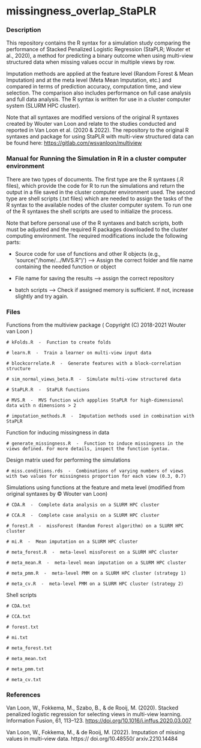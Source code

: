# missingness_overlap_StaPLR

### Description
This repository contains the R syntax for a simulation study comparing the performance of Stacked Penalized Logistic Regression (StaPLR; Wouter et al., 2020), a method for predicting a binary outcome when using multi-view structured data when missing values occur in multiple views by row. 

Imputation methods are applied at the feature level (Random Forest & Mean Imputation) and at the meta level (Meta Mean Imputation, etc.) and compared in terms of prediction accuracy, computation time, and view selection. The comparison also includes performance on full case analysis and full data analysis. The R syntax is written for use in a cluster computer system (SLURM HPC cluster).

Note that all syntaxes are modified versions of the original R syntaxes created by Wouter van Loon and relate to the studies conducted and reported in Van Loon et al. (2020 & 2022). The repository to the original R syntaxes and package for using StaPLR with multi-view structured data can be found here: 
https://gitlab.com/wsvanloon/multiview

### Manual for Running the Simulation in R in a cluster computer environment

There are two types of documents. The first type are the R syntaxes (.R files), which provide the code for R to run the simulations and return the output in a file saved in the cluster computer environment used. The second type are shell scripts (.txt files) which are needed to assign the tasks of the R syntax to the available nodes of the cluster computer system. To run one of the R syntaxes the shell scripts are used to initialize the process.

Note that before personal use of the R syntaxes and batch scripts, both must be adjusted and the required R packages downloaded to the cluster computing environment. The required modifications include the following parts:

  - Source code for use of functions and other R objects (e.g., 'source("/home/.../MVS.R")') -->  Assign the correct folder and file name containing the needed function or object

  - File name for saving the results --> assign the correct repository

  - batch scripts --> Check if assigned memory is sufficient. If not, increase slightly and try again.
 
### Files
 
   Functions from the multiview package ( Copyright (C) 2018-2021  Wouter van Loon )

    # kFolds.R  -  Function to create folds
    
    # learn.R  -  Train a learner on multi-view input data
    
    # blockcorrelate.R  -  Generate features with a block-correlation structure

    # sim_normal_views_beta.R  -  Simulate multi-view structured data
    
    # StaPLR.R  -  StaPLR functions
    
    # MVS.R  -  MVS function wich appplies StaPLR for high-dimensional data with n dimensions > 2
    
    # imputation_methods.R  -  Imputation methods used in combination with StaPLR

  Function for inducing missingness in data

    # generate_missingness.R  -  Function to induce missingness in the views defined. For more details, inspect the function syntax.

  Design matrix used for performing the simulations

    # miss.conditions.rds  -  Combinations of varying numbers of views with two values for missingness proportion for each view (0.3, 0.7)

  Simulations using functions at the feature and meta level (modified from original syntaxes by © Wouter van Loon)

    # CDA.R  -  Complete data analysis on a SLURM HPC cluster
    
    # CCA.R  -  Complete case analysis on a SLURM HPC cluster
    
    # forest.R  -  missForest (Random Forest algorithm) on a SLURM HPC cluster
    
    # mi.R  -  Mean imputation on a SLURM HPC cluster
    
    # meta_forest.R  -  meta-level missForest on a SLURM HPC cluster
    
    # meta_mean.R  -  meta-level mean imputation on a SLURM HPC cluster
    
    # meta_pmm.R  -  meta-level PMM on a SLURM HPC cluster (strategy 1)
    
    # meta_cv.R  -  meta-level PMM on a SLURM HPC cluster (strategy 2)

  Shell scripts

    # CDA.txt
    
    # CCA.txt
    
    # forest.txt
    
    # mi.txt
    
    # meta_forest.txt
    
    # meta_mean.txt
    
    # meta_pmm.txt
    
    # meta_cv.txt

### References

Van Loon, W., Fokkema, M., Szabo, B., & de Rooij, M. (2020). Stacked penalized logistic regression for selecting views in multi-view learning. Information Fusion, 61, 113–123. https://doi.org/10.1016/j.inffus.2020.03.007

Van Loon, W., Fokkema, M., & de Rooij, M. (2022). Imputation of missing values in multi-view data. https:// doi.org/10.48550/ arxiv.2210.14484
